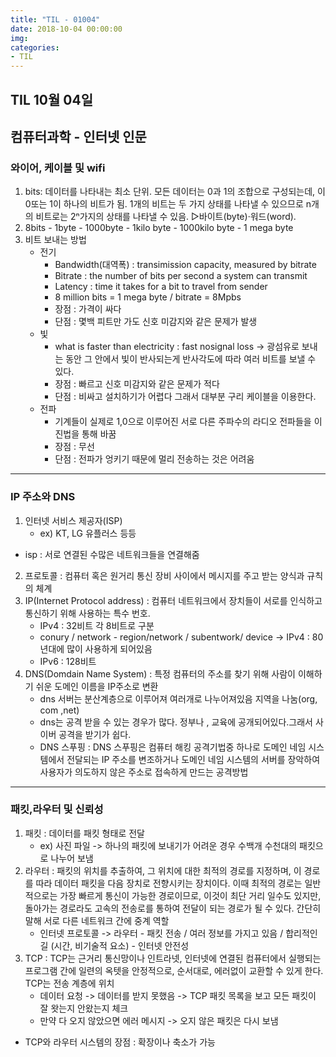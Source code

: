 ```yaml
---
title: "TIL - 01004"
date: 2018-10-04 00:00:00
img:
categories:
- TIL
---
```


## TIL 10월 04일
## 컴퓨터과학 - 인터넷 인문
### 와이어, 케이블 및 wifi
1. bits: 데이터를 나타내는 최소 단위. 모든 데이터는 0과 1의 조합으로 구성되는데, 이 0또는 1이 하나의 비트가 됨. 1개의 비트는 두 가지 상태를 나타낼 수 있으므로 n개의 비트로는 2ⁿ가지의 상태를 나타낼 수 있음. ▷바이트(byte)·워드(word).
2. 8bits - 1byte - 1000byte - 1kilo byte - 1000kilo byte - 1 mega byte
3. 비트 보내는 방법
    - 전기
        - Bandwidth(대역폭) : transimission capacity, measured by bitrate
        - Bitrate : the number of bits per second a system can transmit
        - Latency : time it takes for a bit to travel from sender
        - 8 million bits = 1 mega byte / bitrate = 8Mpbs
        - 장점 : 가격이 싸다
        - 단점 : 몇백 피트만 가도 신호 미감지와 같은 문제가 발생
    - 빛
        - what is faster than electricity : fast nosignal loss -> 광섬유로 보내는 동안 그 안에서 빛이 반사되는게 반사각도에 따라 여러 비트를 보낼 수 있다.
        - 장점 : 빠르고 신호 미감지와 같은 문제가 적다
        - 단점 : 비싸고 설치하기가 어렵다 그래서 대부분 구리 케이블을 이용한다.
    - 전파
        - 기계들이 실제로 1,0으로 이루어진 서로 다른 주파수의 라디오 전파들을 이진법을 통해 바꿈
        - 장점 : 무선
        - 단점 : 전파가 엉키기 때문에 멀리 전송하는 것은 어려움


-----

### IP 주소와 DNS
1. 인터넷 서비스 제공자(ISP)
    - ex) KT, LG 유플러스 등등
- isp : 서로 연결된 수많은 네트워크들을 연결해줌
2. 프로토콜 : 컴퓨터 혹은 원거리 통신 장비 사이에서 메시지를 주고 받는 양식과 규칙의 체계
3. IP(Internet Protocol address) : 컴퓨터 네트워크에서 장치들이 서로를 인식하고 통신하기 위해 사용하는 특수 번호.
    -  IPv4 : 32비트 각 8비트로 구분
    - conury / network - region/network / subentwork/ device -> IPv4 : 80년대에 많이 사용하게 되어있음
    - IPv6 : 128비트
4. DNS(Domdain Name System) : 특정 컴퓨터의 주소를 찾기 위해 사람이 이해하기 쉬운 도메인 이름을 IP주소로 변환
    - dns 서버는 분산계층으로 이루어져 여러개로 나누어져있음 지역을 나눔(org, com ,net)
    - dns는 공격 받을 수 있는 경우가 많다. 정부나 , 교육에 공개되어있다.그래서 사이버 공격을 받기가 쉽다.
    - DNS 스푸핑 : DNS 스푸핑은 컴퓨터 해킹 공격기법중 하나로 도메인 네임 시스템에서 전달되는 IP 주소를 변조하거나 도메인 네임 시스템의 서버를 장악하여 사용자가 의도하지 않은 주소로 접속하게 만드는 공격방법

----

### 패킷,라우터 및 신뢰성
1. 패킷 : 데이터를 패킷 형태로 전달
    - ex) 사진 파일 -> 하나의 패킷에 보내기가 어려운 경우 수백개 수천대의 패킷으로 나누어 보냄
2. 라우터 :  패킷의 위치를 추출하여, 그 위치에 대한 최적의 경로를 지정하며, 이 경로를 따라 데이터 패킷을 다음 장치로 전향시키는 장치이다. 이때 최적의 경로는 일반적으로는 가장 빠르게 통신이 가능한 경로이므로, 이것이 최단 거리 일수도 있지만, 돌아가는 경로라도 고속의 전송로를 통하여 전달이 되는 경로가 될 수 있다. 간단히 말해 서로 다른 네트워크 간에 중계 역할
    - 인터넷 프로토콜 -> 라우터 - 패킷 전송 / 여러 정보를 가지고 있음 / 합리적인 길 (시간, 비기술적 요소) - 인터넷 안전성
3. TCP : TCP는 근거리 통신망이나 인트라넷, 인터넷에 연결된 컴퓨터에서 실행되는 프로그램 간에 일련의 옥텟을 안정적으로, 순서대로, 에러없이 교환할 수 있게 한다. TCP는 전송 계층에 위치
    - 데이터 요청 -> 데이터를 받지 못했음 -> TCP 패킷 목록을 보고 모든 패킷이 잘 왓는지 안왔는지 체크
    - 만약 다 오지 않았으면 에러 메시지 -> 오지 않은 패킷은 다시 보냄
- TCP와 라우터 시스템의 장점 : 확장이나 축소가 가능
